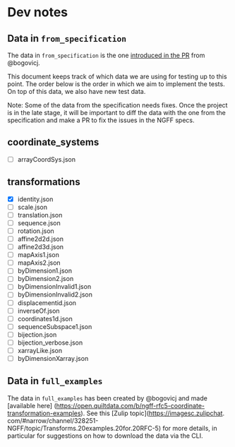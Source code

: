 # Dev notes

## Data in `from_specification`

The data in `from_specification` is the one [introduced in the PR](https://github.com/bogovicj/ngff/tree/coord-transforms/latest/examples) from @bogovicj.

This document keeps track of which data we are using for testing up to this point. The order below is the order in which we aim to implement the tests. On top of this data, we also have new test data.

Note: Some of the data from the specification needs fixes. Once the project is in the late stage, it will be important to diff the data with the one from the specification and make a PR to fix the issues in the NGFF specs.

## coordinate_systems

- [ ] arrayCoordSys.json

## transformations

- [x] identity.json
- [ ] scale.json
- [ ] translation.json
- [ ] sequence.json
- [ ] rotation.json
- [ ] affine2d2d.json
- [ ] affine2d3d.json
- [ ] mapAxis1.json
- [ ] mapAxis2.json
- [ ] byDimension1.json
- [ ] byDimension2.json
- [ ] byDimensionInvalid1.json
- [ ] byDimensionInvalid2.json
- [ ] displacementid.json
- [ ] inverseOf.json
- [ ] coordinates1d.json
- [ ] sequenceSubspace1.json
- [ ] bijection.json
- [ ] bijection_verbose.json
- [ ] xarrayLike.json
- [ ] byDimensionXarray.json

## Data in `full_examples`

The data in `full_examples` has been created by @bogovicj and made [available here]
(https://open.quiltdata.com/b/ngff-rfc5-coordinate-transformation-examples).
See this [Zulip topic](https://imagesc.zulipchat.
com/#narrow/channel/328251-NGFF/topic/Transforms.20examples.20for.20RFC-5) for more
details, in particular for suggestions on how to download the data via the CLI.

